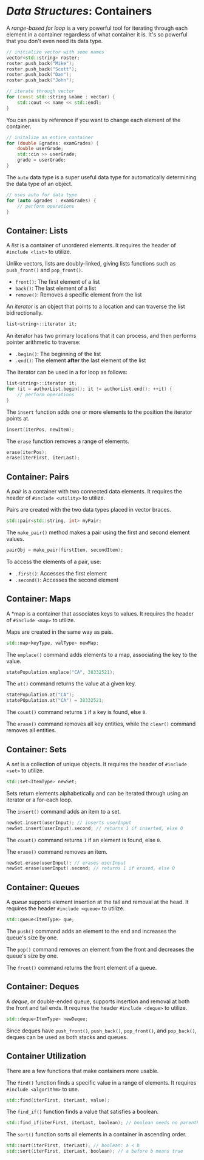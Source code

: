 <!---
CS NOTES :: DATA STRUCTURES :: CONTAINERS

BY: COLE ELLIS

LAST MODIFIED: 16 DEC 2021
-->

# ***Data Structures***: Containers
A *range-based for loop* is a very powerful tool for iterating through each element in a container regardless of what container it is.  It's so powerful that you don't even need its data type.

```c++
// initialize vector with some names
vector<std::string> roster;
roster.push_back("Mike");
roster.push_back("Scott");
roster.push_back("Dan");
roster.push_back("John");

// iterate through vector
for (const std::string &name : vector) {
	std::cout << name << std::endl;
}
``` 

You can pass by reference if you want to change each element of the container.
```c++
// initalize an entire container
for (double &grades: examGrades) {
	double userGrade;
	std::cin >> userGrade;
	grade = userGrade;
}
```

The `auto` data type is a super useful data type for automatically determining the data type of an object.
```c++
// uses auto for data type
for (auto &grades : examGrades) {
	// perform operations
}
```

## Container: Lists
A *list* is a container of unordered elements.  It requires the header of `#include <list>` to utilize. 

Unlike vectors, lists are doubly-linked, giving lists functions such as `push_front()` and `pop_front()`.
- `front()`: The first element of a list
- `back()`: The last element of a list
- `remove()`: Removes a specific element from the list

An *iterator* is an object that points to a location and can traverse the list bidirectionally.
```c++
list<string>::iterator it;
```

An iterator has two primary locations that it can process, and then performs pointer arithmetic to traverse:
- `.begin()`: The beginning of the list
- `.end()`: The element **after** the last element of the list

The iterator can be used in a for loop as follows:
```c++
list<string>::iterator it;
for (it = authorList.begin(); it != authorList.end(); ++it) {
	// perform operations
}
```

The `insert` function adds one or more elements to the position the iterator points at.
```c++
insert(iterPos, newItem);
```

The `erase` function removes a range of elements.
```c++
erase(iterPos);
erase(iterFirst, iterLast);
```

## Container: Pairs
A *pair* is a container with two connected data elements.  It requires the header of `#include <utility>` to utilize.

Pairs are created with the two data types placed in vector braces.
```c++
std::pair<std::string, int> myPair;
```

The `make_pair()` method makes a pair using the first and second element values.
```c++
pairObj = make_pair(firstItem, secondItem);
```

To access the elements of a pair, use:
- `.first()`: Accesses the first element
- `.second()`: Accesses the second element

## Container: Maps
A *map is a container that associates keys to values. It requires the header of `#include <map>` to utilize.

Maps are created in the same way as pais.
```c++
std::map<keyType, valType> newMap;
```

The `emplace()` command adds elements to a map, associating the key to the value.
```c++
statePopulation.emplace("CA", 38332521);
```

The `at()` command returns the value at a given key.
```c++
statePopulation.at("CA");
statePOpulation.at("CA") = 38332521;
```

The `count()` command returns `1` if a key is found, else `0`.

The `erase()` command removes all key entities, while the `clear()` command removes all entities.

## Container: Sets
A *set* is a collection of unique objects. It requires the header of `#include <set>` to utilize.
```c++
std::set<ItemType> newSet;
```

Sets return elements alphabetically and can be iterated through using an iterator or a for-each loop.

The `insert()` command adds an item to a set.
```c++
newSet.insert(userInput); // inserts userInput
newSet.insert(userInput).second; // returns 1 if inserted, else 0
```

The `count()` command returns `1` if an element is found, else `0`.

The `erase()` command removes an item.
```c++
newSet.erase(userInput); // erases userInput
newSet.erase(userInput).second; // returns 1 if erased, else 0
```

## Container: Queues
A *queue* supports element insertion at the tail and removal at the head. It requires the header `#include <queue>` to utilize.
```c++
std::queue<ItemType> que;
```

The `push()` command adds an element to the end and increases the queue's size by one.

The `pop()` command removes an element from the front and decreases the queue's size by one.

The `front()` command returns the front element of a queue.

## Container: Deques
A *deque*, or double-ended queue, supports insertion and removal at both the front and tail ends.  It requires the header `#include <deque>` to utilize.
```c++
std::deque<ItemType> newDeque;
```

Since deques have `push_front()`, `push_back()`, `pop_front()`, and `pop_back()`, deques can be used as both stacks and queues.

## Container Utilization
There are a few functions that make containers more usable.

The `find()` function finds a specific value in a range of elements.  It requires `#include <algorithm>` to use.
```c++
std::find(iterFirst, iterLast, value);
```

The `find_if()` function finds a value that satisfies a boolean.
```c++
std::find_if(iterFirst, iterLast, boolean); // boolean needs no parentheses
```

The `sort()` function sorts all elements in a container in ascending order.
```c++
std::sort(iterFirst, iterLast); // boolean: a < b
std::sort(iterFirst, iterLast, boolean); // a before b means true
``` 
